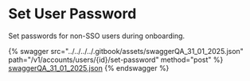 # Set User Password

Set passwords for non-SSO users during onboarding.

{% swagger src="../../../../.gitbook/assets/swaggerQA_31_01_2025.json" path="/v1/accounts/users/{id}/set-password" method="post" %}
[swaggerQA_31_01_2025.json](../../../../.gitbook/assets/swaggerQA_31_01_2025.json)
{% endswagger %}
